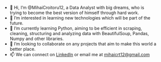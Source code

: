 - 👋 Hi, I’m @MihaiCroitoru12, a Data Analyst with big dreams, who is trying to become the best version of himself through hard work.
- 👀 I’m interested in learning new technologies which will be part of the future. 
- 🌱 I’m currently learning Python, aiming to be efficient in scraping, cleaning, structuring and analyzing data with BeautifulSoup, Pandas, Numpy and other libraries.
- 💞️ I’m looking to collaborate on any projects that aim to make this world a better place.
- 📫 We can connect on [LinkedIn](https://www.linkedin.com/in/mihai-croitoru-6298a0246/) or email me at mihaicrt12@gmail.com

<!---
MihaiCroitoru12/MihaiCroitoru12 is a ✨ special ✨ repository because its `README.md` (this file) appears on your GitHub profile.
You can click the Preview link to take a look at your changes.
--->
